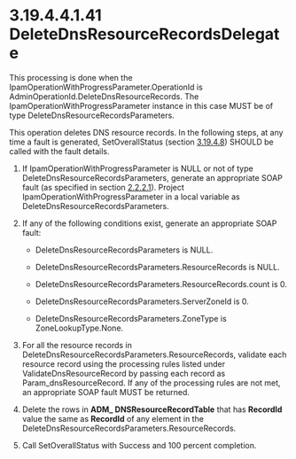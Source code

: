 <html dir="LTR" xmlns:mshelp="http://msdn.microsoft.com/mshelp" xmlns:ddue="http://ddue.schemas.microsoft.com/authoring/2003/5" xmlns:xlink="http://www.w3.org/1999/xlink" xmlns:tool="http://www.microsoft.com/tooltip">
 <body>
 <div id="header">
 <h1 class="heading">3.19.4.4.1.41 DeleteDnsResourceRecordsDelegate</h1>
 </div>
 <div id="mainSection">
 <div id="mainBody">
 <div id="allHistory" class="saveHistory"></div>
 <div id="sectionSection0" class="section" name="collapseableSection">
 

<p>This processing is done when the
IpamOperationWithProgressParameter.OperationId is
AdminOperationId.DeleteDnsResourceRecords. The
IpamOperationWithProgressParameter instance in this case MUST be of type
DeleteDnsResourceRecordsParameters. </p>

<p>This operation deletes DNS resource records. In the
following steps, at any time a fault is generated, SetOverallStatus (section <a href="8b90a93e-60bc-4882-9925-613181d931f9.md">3.19.4.8</a>) SHOULD be called
with the fault details.</p>

<ol><li><p><span> </span>If
IpamOperationWithProgressParameter is NULL or not of type
DeleteDnsResourceRecordsParameters, generate an appropriate SOAP fault (as
specified in section <a href="a90ad88d-2468-4ac1-bbb9-8f921d15bbc8.md">2.2.2.1</a>).
Project IpamOperationWithProgressParameter in a local variable as
DeleteDnsResourceRecordsParameters.</p>

</li><li><p><span> </span>If any of the
following conditions exist, generate an appropriate SOAP fault: </p>

<ul><li><p><span><span> </span></span>DeleteDnsResourceRecordsParameters
is NULL.</p>

</li><li><p><span><span> </span></span>DeleteDnsResourceRecordsParameters.ResourceRecords
is NULL.</p>

</li><li><p><span><span> </span></span>DeleteDnsResourceRecordsParameters.ResourceRecords.count
is 0. </p>

</li><li><p><span><span> </span></span>DeleteDnsResourceRecordsParameters.ServerZoneId
is 0. </p>

</li><li><p><span><span> </span></span>DeleteDnsResourceRecordsParameters.ZoneType
is ZoneLookupType.None. </p>

</li></ul></li><li><p><span> </span>For all the
resource records in DeleteDnsResourceRecordsParameters.ResourceRecords,
validate each resource record using the processing rules listed under
ValidateDnsResourceRecord by passing each record as Param_dnsResourceRecord. If
any of the processing rules are not met, an appropriate SOAP fault MUST be
returned.</p>

</li><li><p><span> </span>Delete the rows
in <b>ADM_ DNSResourceRecordTable</b> that has <b>RecordId</b> value the same
as <b>RecordId</b> of any element in the
DeleteDnsResourceRecordsParameters.ResourceRecords.</p>

</li><li><p><span> </span>Call
SetOverallStatus with Success and 100 percent completion.</p>

</li></ol>
 </div>
 </div>
 </div>
 </body>
</html>